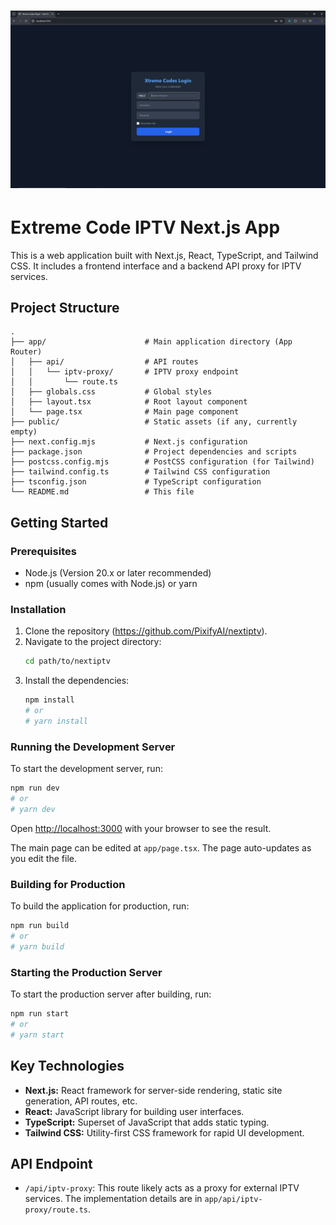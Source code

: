 # <img src="image.png" alt="HTML IPTV Logo" width="800">

# Extreme Code IPTV Next.js App

This is a web application built with Next.js, React, TypeScript, and Tailwind CSS. It includes a frontend interface and a backend API proxy for IPTV services.

## Project Structure

```
.
├── app/                      # Main application directory (App Router)
│   ├── api/                  # API routes
│   │   └── iptv-proxy/       # IPTV proxy endpoint
│   │       └── route.ts
│   ├── globals.css           # Global styles
│   ├── layout.tsx            # Root layout component
│   └── page.tsx              # Main page component
├── public/                   # Static assets (if any, currently empty)
├── next.config.mjs           # Next.js configuration
├── package.json              # Project dependencies and scripts
├── postcss.config.mjs        # PostCSS configuration (for Tailwind)
├── tailwind.config.ts        # Tailwind CSS configuration
├── tsconfig.json             # TypeScript configuration
└── README.md                 # This file
```

## Getting Started

### Prerequisites

*   Node.js (Version 20.x or later recommended)
*   npm (usually comes with Node.js) or yarn

### Installation

1.  Clone the repository (https://github.com/PixifyAI/nextiptv).
2.  Navigate to the project directory:
    ```bash
    cd path/to/nextiptv
    ```
3.  Install the dependencies:
    ```bash
    npm install
    # or
    # yarn install
    ```

### Running the Development Server

To start the development server, run:

```bash
npm run dev
# or
# yarn dev
```

Open [http://localhost:3000](http://localhost:3000) with your browser to see the result.

The main page can be edited at `app/page.tsx`. The page auto-updates as you edit the file.

### Building for Production

To build the application for production, run:

```bash
npm run build
# or
# yarn build
```

### Starting the Production Server

To start the production server after building, run:

```bash
npm run start
# or
# yarn start
```

## Key Technologies

*   **Next.js:** React framework for server-side rendering, static site generation, API routes, etc.
*   **React:** JavaScript library for building user interfaces.
*   **TypeScript:** Superset of JavaScript that adds static typing.
*   **Tailwind CSS:** Utility-first CSS framework for rapid UI development.

## API Endpoint

*   `/api/iptv-proxy`: This route likely acts as a proxy for external IPTV services. The implementation details are in `app/api/iptv-proxy/route.ts`.
